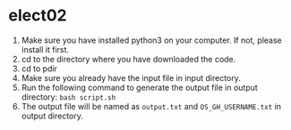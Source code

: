 # elect02

1. Make sure you have installed python3 on your computer. If not, please install it first.
2. cd to the directory where you have downloaded the code.
3. cd to pdir
4. Make sure you already have the input file in input directory.
5. Run the following command to generate the output file in output directory: ```bash script.sh```
6. The output file will be named as `output.txt` and `OS_GH_USERNAME.txt` in output directory.
